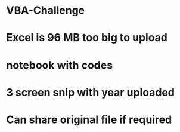 # VBA-Challenge
# Excel is 96 MB too big to upload
# notebook with codes
# 3 screen snip with year uploaded
# Can share original file if required
